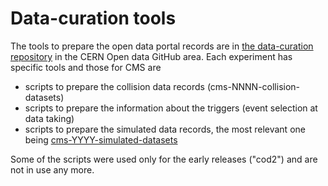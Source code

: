 # Data-curation tools

The tools to prepare the open data portal records are in [the data-curation repository](https://github.com/cernopendata/data-curation) in the CERN Open data GitHub area. Each experiment has specific tools and those for CMS are
- scripts to prepare the collision data records (cms-NNNN-collision-datasets)
- scripts to prepare the information about the triggers (event selection at data taking)
- scripts to prepare the simulated data records, the most relevant one being [cms-YYYY-simulated-datasets](https://github.com/cernopendata/data-curation/tree/master/cms-YYYY-simulated-datasets)

Some of the scripts were used only for the early releases ("cod2") and are not in use any more.